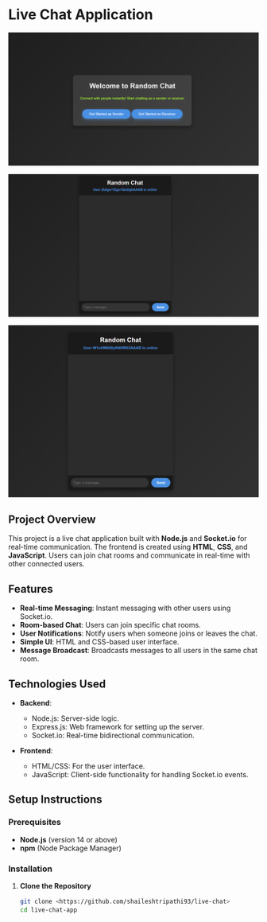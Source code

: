 # Live Chat Application
![live-chat](https://github.com/shaileshtripathi93/live-chat/blob/main/Screenshot%202024-11-13%20130547.png)

![live-chat](https://github.com/shaileshtripathi93/live-chat/blob/main/Screenshot%202024-11-13%20130608.png)

![live-chat](https://github.com/shaileshtripathi93/live-chat/blob/main/Screenshot%202024-11-13%20130629.png)
## Project Overview
This project is a live chat application built with **Node.js** and **Socket.io** for real-time communication. The frontend is created using **HTML**, **CSS**, and **JavaScript**. Users can join chat rooms and communicate in real-time with other connected users.

## Features
- **Real-time Messaging**: Instant messaging with other users using Socket.io.
- **Room-based Chat**: Users can join specific chat rooms.
- **User Notifications**: Notify users when someone joins or leaves the chat.
- **Simple UI**: HTML and CSS-based user interface.
- **Message Broadcast**: Broadcasts messages to all users in the same chat room.

## Technologies Used
- **Backend**:
  - Node.js: Server-side logic.
  - Express.js: Web framework for setting up the server.
  - Socket.io: Real-time bidirectional communication.
  
- **Frontend**:
  - HTML/CSS: For the user interface.
  - JavaScript: Client-side functionality for handling Socket.io events.

## Setup Instructions

### Prerequisites
- **Node.js** (version 14 or above)
- **npm** (Node Package Manager)

### Installation

1. **Clone the Repository**
   ```bash
   git clone <https://github.com/shaileshtripathi93/live-chat>
   cd live-chat-app
